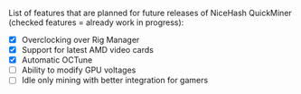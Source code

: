 List of features that are planned for future releases of NiceHash QuickMiner (checked features = already work in progress):
* [x] Overclocking over Rig Manager
* [x] Support for latest AMD video cards
* [x] Automatic OCTune
* [ ] Ability to modify GPU voltages
* [ ] Idle only mining with better integration for gamers